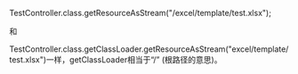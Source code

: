 TestController.class.getResourceAsStream("/excel/template/test.xlsx");

和

TestController.class.getClassLoader.getResourceAsStream("excel/template/test.xlsx")一样，getClassLoader相当于“/” (根路径的意思)。